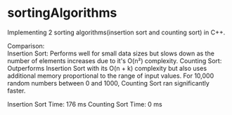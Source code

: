 # sortingAlgorithms
Implementing 2 sorting algorithms(insertion sort and counting sort) in C++.

Comparison:
<br>
Insertion Sort: Performs well for small data sizes but slows down as the number of elements increases due to it's O(n²) complexity.
Counting Sort: Outperforms Insertion Sort with its O(n + k) complexity but also uses additional memory proportional to the range of input values.
For 10,000 random numbers between 0 and 1000, Counting Sort ran significantly faster.

Insertion Sort Time: 176 ms
Counting Sort Time: 0 ms

